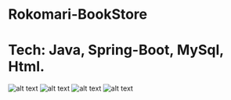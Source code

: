 # Rokomari-BookStore
# Tech: Java, Spring-Boot, MySql, Html.
![alt text](https://github.com/Mamun-71/Rokomari-BookStore/blob/main/Home.png?raw=true)
![alt text](https://github.com/Mamun-71/Rokomari-BookStore/blob/main/BookDetails.png?raw=true)
![alt text](https://github.com/Mamun-71/Rokomari-BookStore/blob/main/MyBookCart.png?raw=true)
![alt text](https://github.com/Mamun-71/Rokomari-BookStore/blob/main/NewBookRegister.png?raw=true)


